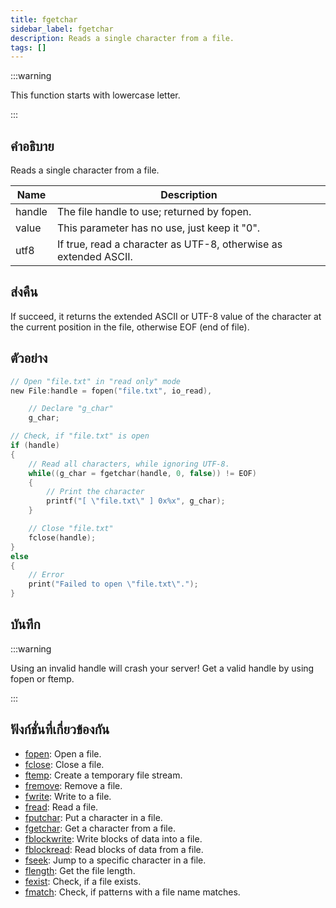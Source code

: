 ```yaml
---
title: fgetchar
sidebar_label: fgetchar
description: Reads a single character from a file.
tags: []
---
```


:::warning

This function starts with lowercase letter.

:::

## คำอธิบาย

Reads a single character from a file.

| Name   | Description                                                      |
| ------ | ---------------------------------------------------------------- |
| handle | The file handle to use; returned by fopen.                       |
| value  | This parameter has no use, just keep it "0".                     |
| utf8   | If true, read a character as UTF-8, otherwise as extended ASCII. |

## ส่งคืน

If succeed, it returns the extended ASCII or UTF-8 value of the character at the current position in the file, otherwise EOF (end of file).

## ตัวอย่าง

```c
// Open "file.txt" in "read only" mode
new File:handle = fopen("file.txt", io_read),

    // Declare "g_char"
    g_char;

// Check, if "file.txt" is open
if (handle)
{
    // Read all characters, while ignoring UTF-8.
    while((g_char = fgetchar(handle, 0, false)) != EOF)
    {
        // Print the character
        printf("[ \"file.txt\" ] 0x%x", g_char);
    }

    // Close "file.txt"
    fclose(handle);
}
else
{
    // Error
    print("Failed to open \"file.txt\".");
}
```

## บันทึก

:::warning

Using an invalid handle will crash your server! Get a valid handle by using fopen or ftemp.

:::

## ฟังก์ชั่นที่เกี่ยวข้องกัน

- [fopen](fopen): Open a file.
- [fclose](fclose): Close a file.
- [ftemp](ftemp): Create a temporary file stream.
- [fremove](fremove): Remove a file.
- [fwrite](fwrite): Write to a file.
- [fread](fread): Read a file.
- [fputchar](fputchar): Put a character in a file.
- [fgetchar](fgetchar): Get a character from a file.
- [fblockwrite](fblockwrite): Write blocks of data into a file.
- [fblockread](fblockread): Read blocks of data from a file.
- [fseek](fseek): Jump to a specific character in a file.
- [flength](flength): Get the file length.
- [fexist](fexist): Check, if a file exists.
- [fmatch](fmatch): Check, if patterns with a file name matches.
